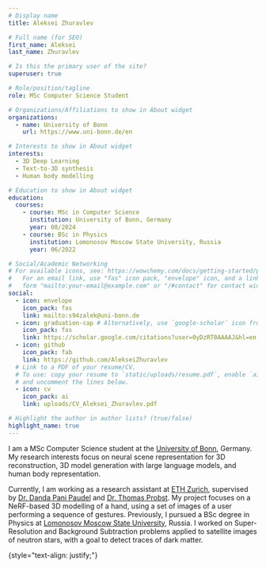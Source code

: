 ```yaml
---
# Display name
title: Aleksei Zhuravlev

# Full name (for SEO)
first_name: Aleksei
last_name: Zhuravlev

# Is this the primary user of the site?
superuser: true

# Role/position/tagline
role: MSc Computer Science Student

# Organizations/Affiliations to show in About widget
organizations:
  - name: University of Bonn
    url: https://www.uni-bonn.de/en

# Interests to show in About widget
interests:
  - 3D Deep Learning
  - Text-to-3D synthesis
  - Human body modelling

# Education to show in About widget
education:
  courses:
    - course: MSc in Computer Science
      institution: University of Bonn, Germany
      year: 08/2024
    - course: BSc in Physics
      institution: Lomonosov Moscow State University, Russia
      year: 06/2022

# Social/Academic Networking
# For available icons, see: https://wowchemy.com/docs/getting-started/page-builder/#icons
#   For an email link, use "fas" icon pack, "envelope" icon, and a link in the
#   form "mailto:your-email@example.com" or "/#contact" for contact widget.
social:
  - icon: envelope
    icon_pack: fas
    link: mailto:s94zalek@uni-bonn.de
  - icon: graduation-cap # Alternatively, use `google-scholar` icon from `ai` icon pack
    icon_pack: fas
    link: https://scholar.google.com/citations?user=0yDzRT0AAAAJ&hl=en
  - icon: github
    icon_pack: fab
    link: https://github.com/AlekseiZhuravlev
  # Link to a PDF of your resume/CV.
  # To use: copy your resume to `static/uploads/resume.pdf`, enable `ai` icons in `params.yaml`,
  # and uncomment the lines below.
  - icon: cv
    icon_pack: ai
    link: uploads/CV_Aleksei_Zhuravlev.pdf

# Highlight the author in author lists? (true/false)
highlight_name: true
---
```


I am a MSc Computer Science student at the [University of Bonn](https://www.uni-bonn.de/en), Germany. My research interests focus on neural scene representation for 3D reconstruction, 3D model generation with large language models, and human body representation.

Currently, I am working as a research assistant at [ETH Zurich](https://ethz.ch/en.html), supervised by [Dr. Danda Pani Paudel](https://people.ee.ethz.ch/~paudeld/) and [Dr. Thomas Probst](https://probstt.bitbucket.io/). My project focuses on a NeRF-based 3D modelling of a hand, using a set of images of a user performing a sequence of gestures. Previously, I pursued a BSc degree in Physics at [Lomonosov Moscow State University](https://www.msu.ru/en/index.html), Russia. I worked on Super-Resolution and Background Subtraction problems applied to satellite images of neutron stars, with a goal to detect traces of dark matter.

{style="text-align: justify;"}


